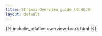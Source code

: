 ```yaml
---
title: Strimzi Overview guide (0.46.0)
layout: default
---
```


{% include_relative overview-book.html %}

